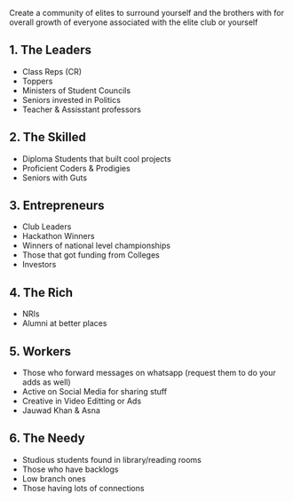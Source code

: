 Create a community of elites to surround yourself and the brothers with for overall growth of everyone associated with the elite club or yourself

## 1. The Leaders

- Class Reps (CR)
- Toppers
- Ministers of Student Councils
- Seniors invested in Politics
- Teacher & Assisstant professors

## 2. The Skilled

- Diploma Students that built cool projects
- Proficient Coders & Prodigies
- Seniors with Guts

## 3. Entrepreneurs

- Club Leaders
- Hackathon Winners
- Winners of national level championships
- Those that got funding from Colleges
- Investors

## 4. The Rich

- NRIs
- Alumni at better places

## 5. Workers

- Those who forward messages on whatsapp (request them to do your adds as well)
- Active on Social Media for sharing stuff
- Creative in Video Editting or Ads
- Jauwad Khan & Asna

## 6. The Needy

- Studious students found in library/reading rooms
- Those who have backlogs
- Low branch ones
- Those having lots of connections